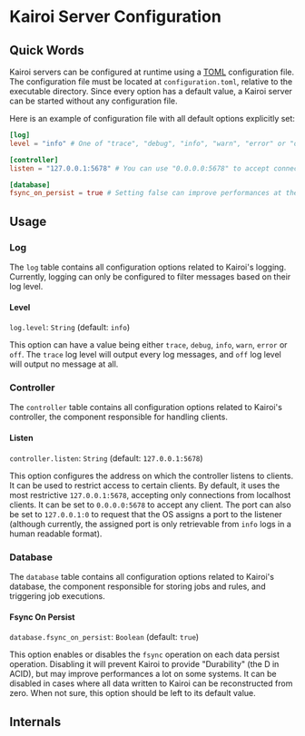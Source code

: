 # Kairoi Server Configuration

## Quick Words

Kairoi servers can be configured at runtime using a [TOML](https://toml.io/en/) configuration file. The configuration file must be located at `configuration.toml`, relative to the executable directory. Since every option has a default value, a Kairoi server can be started without any configuration file.

Here is an example of configuration file with all default options explicitly set:

```toml
[log]
level = "info" # One of "trace", "debug", "info", "warn", "error" or "off".

[controller]
listen = "127.0.0.1:5678" # You can use "0.0.0.0:5678" to accept connections from any client.

[database]
fsync_on_persist = true # Setting false can improve performances at the price of durability.
```

## Usage

### Log

The `log` table contains all configuration options related to Kairoi's logging. Currently, logging can only be configured to filter messages based on their log level.

#### Level

`log.level`: `String` (default: `info`)

This option can have a value being either `trace`, `debug`, `info`, `warn`, `error` or `off`. The `trace` log level will output every log messages, and `off` log level will output no message at all.

### Controller

The `controller` table contains all configuration options related to Kairoi's controller, the component responsible for handling clients.

#### Listen

`controller.listen`: `String` (default: `127.0.0.1:5678`)

This option configures the address on which the controller listens to clients. It can be used to restrict access to certain clients. By default, it uses the most restrictive `127.0.0.1:5678`, accepting only connections from localhost clients. It can be set to `0.0.0.0:5678` to accept any client. The port can also be set to `127.0.0.1:0` to request that the OS assigns a port to the listener (although currently, the assigned port is only retrievable from `info` logs in a human readable format).

### Database

The `database` table contains all configuration options related to Kairoi's database, the component responsible for storing jobs and rules, and triggering job executions.

#### Fsync On Persist

`database.fsync_on_persist`: `Boolean` (default: `true`)

This option enables or disables the `fsync` operation on each data persist operation. Disabling it will prevent Kairoi to provide "Durability" (the D in ACID), but may improve performances a lot on some systems. It can be disabled in cases where all data written to Kairoi can be reconstructed from zero. When not sure, this option should be left to its default value.

## Internals

